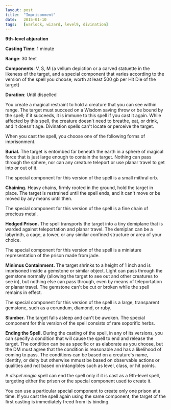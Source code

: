 ```yaml
---
layout: post
title:  "Imprisonment"
date:   2015-01-10
tags:   [warlock, wizard, level9, divination]
---
```


**9th-level abjuration**

**Casting Time**: 1 minute

**Range**: 30 feet

**Components**: V, S, M (a vellum depiction or a carved statuette in the likeness of the target, and a special component that varies according to the version of the spell you choose, worth at least 500 gb per Hit Die of the target)

**Duration**: Until dispelled

You create a magical restraint to hold a creature that you can see within range. The target must succeed on a Wisdom saving throw or be bound by the spell; if it succeeds, it is immune to this spell if you cast it again. While affected by this spell, the creature doesn't need to breathe, eat, or drink, and it doesn't age. Divination spells can't locate or perceive the target.

When you cast the spell, you choose one of the following forms of imprisonment.

**Burial.** The target is entombed far beneath the earth in a sphere of magical force that is just large enough to contain the target. Nothing can pass through the sphere, nor can any creature teleport or use planar travel to get into or out of it.

The special component for this version of the spell is a small mithral orb.

**Chaining.** Heavy chains, firmly rooted in the ground, hold the target in place. The target is restrained until the spell ends, and it can't move or be moved by any means until then.

The special component for this version of the spell is a fine chain of precious metal.

**Hedged Prison.** The spell transports the target into a tiny demiplane that is warded against teleportation and planar travel. The demiplan can be a labyrinth, a cage, a tower, or any similar confined structure or area of your choice.

The special component for this version of the spell is a miniature representation of the prison made from jade.

**Minimus Containment.** The target shrinks to a height of 1 inch and is imprisoned inside a gemstone or similar object. Light can pass through the gemstone normally (allowing the target to see out and other creatures to see in), but nothing else can pass through, even by means of teleportation or planar travel. The gemstone can't be cut or broken while the spell remains in effect.

The special component for this version of the spell is a large, transparent gemstone, such as a corundum, diamond, or ruby.

**Slumber.** The target falls asleep and can't be awoken. The special component for this version of the spell consists of rare soporific herbs.

**Ending the Spell.** During the casting of the spell, in any of its versions, you can specify a condition that will cause the spell to end and release the target. The condition can be as specific or as elaborate as you choose, but the DM must agree that the condition is reasonable and has a likelihood of coming to pass. The conditions can be based on a creature's name, identity, or deity but otherwise mmust be based on observable actions or qualities and not based on intangibles such as level, class, or hit points.

A _dispel magic_ spell can end the spell only if it is cast as a 9th-level spell, targeting either the prison or the special component used to create it.

You can use a particular special component to create only one prison at a time. If you cast the spell again using the same component, the target of the first casting is immediately freed from its binding.
